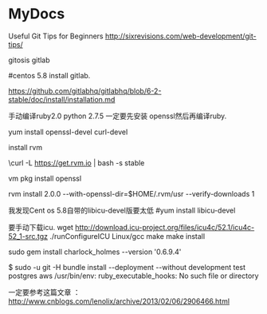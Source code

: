MyDocs
======


 Useful Git Tips for Beginners
http://sixrevisions.com/web-development/git-tips/ 



gitosis   gitlab

#centos 5.8 install gitlab.

https://github.com/gitlabhq/gitlabhq/blob/6-2-stable/doc/install/installation.md

手动编译ruby2.0 python 2.7.5
一定要先安装 openssl然后再编译ruby.

yum install openssl-devel curl-devel


install rvm

\curl -L https://get.rvm.io | bash -s stable


vm pkg install openssl

rvm install 2.0.0  --with-openssl-dir=$HOME/.rvm/usr  --verify-downloads 1

我发现Cent os 5.8自带的libicu-devel版要太低
#yum install libicu-devel

要手动下载icu.
wget http://download.icu-project.org/files/icu4c/52.1/icu4c-52_1-src.tgz
./runConfigureICU Linux/gcc
make
make install

sudo gem install charlock_holmes --version '0.6.9.4'

$ sudo -u git -H bundle install --deployment --without development test postgres aws
/usr/bin/env: ruby_executable_hooks: No such file or directory


一定要参考这篇文章 ：  http://www.cnblogs.com/lenolix/archive/2013/02/06/2906466.html





